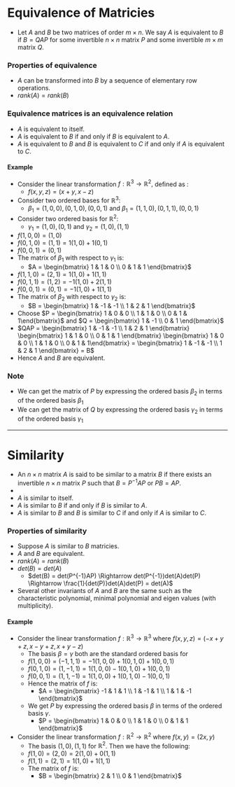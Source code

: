 # Equivalence of Matricies

- Let $A$ and $B$ be two matrices of order $m \times n$. We say $A$ is equivalent to $B$ if $B = QAP$ for some invertible $n \times n$ matrix $P$ and some invertible $m \times m$ matrix $Q$.

### Properties of equivalence

- $A$ can be transformed into $B$ by a sequence of elementary row operations.
- $rank(A) = rank(B)$

### Equivalence matrices is an equivalence relation

- $A$ is equivalent to itself.
- $A$ is equivalent to $B$ if and only if $B$ is equivalent to $A$.
- $A$ is equivalent to $B$ and $B$ is equivalent to $C$ if and only if $A$ is equivalent to $C$.

#### Example

- Consider the linear transformation $f : \mathbb{R}^3 \rightarrow \mathbb{R}^2,$ defined as :
  - $f(x,y,z) = (x + y, x - z)$
- Consider two ordered bases for $\mathbb{R}^3$:
  - $\beta_1 = (1,0,0), (0,1,0),(0,0,1)$ and $\beta_1 = (1,1,0), (0,1,1),(0,0,1)$
- Consider two ordered basis for $\mathbb{R}^2$:
  - $\gamma_1 = (1,0), (0,1)$ and $\gamma_2 = (1,0), (1,1)$
- $f(1,0,0) = (1,0)$
- $f(0,1,0) = (1,1) = 1(1,0) + 1(0,1)$
- $f(0,0,1) = (0,1)$
- The matrix of $\beta_1$ with respect to $\gamma_1$ is:
  - $A = \begin{bmatrix} 1 & 1 & 0 \\ 0 & 1 & 1 \end{bmatrix}$
- $f(1,1,0) = (2,1) = 1(1,0) + 1(1,1)$
- $f(0,1,1) = (1,2) = -1(1,0) + 2(1,1)$
- $f(0,0,1) = (0,1) = -1(1,0) + 1(1,1)$
- The matrix of $\beta_2$ with respect to $\gamma_2$ is:
  - $B = \begin{bmatrix} 1 & -1 & -1 \\ 1 & 2 & 1 \end{bmatrix}$
- Choose $P = \begin{bmatrix} 1 & 0 & 0 \\ 1 & 1 & 0 \\ 0 & 1 & 1\end{bmatrix}$ and $Q = \begin{bmatrix} 1 & -1 \\ 0 & 1 \end{bmatrix}$
- $QAP = \begin{bmatrix} 1 & -1 & -1 \\ 1 & 2 & 1 \end{bmatrix} \begin{bmatrix} 1 & 1 & 0 \\ 0 & 1 & 1 \end{bmatrix} \begin{bmatrix} 1 & 0 & 0 \\ 1 & 1 & 0 \\ 0 & 1 & 1\end{bmatrix}  = \begin{bmatrix} 1 & -1 & -1 \\ 1 & 2 & 1 \end{bmatrix} = B$
- Hence $A$ and $B$ are equivalent.

### Note

- We can get the matrix of $P$ by expressing the ordered basis $\beta_2$ in terms of the ordered basis $\beta_1$
- We can get the matrix of $Q$ by expressing the ordered basis $\gamma_2$ in terms of the ordered basis $\gamma_1$

---

# Similarity

- An $n \times n$ matrix $A$ is said to be similar to a matrix $B$ if there exists an invertible $n \times n$ matrix $P$ such that $B = P^{-1}AP \text{ or } PB = AP$.
-
- $A$ is similar to itself.
- $A$ is similar to $B$ if and only if $B$ is similar to $A$.
- $A$ is similar to $B$ and $B$ is similar to $C$ if and only if $A$ is similar to $C$.

### Properties of similarity

- Suppose $A$ is similar to $B$ matricies.
- $A$ and $B$ are equivalent.
- $rank(A) = rank(B)$
- $det(B) = det(A)$
  - $det(B) = det(P^{-1}AP) \Rightarrow det(P^{-1})det(A)det(P) \Rightarrow  \frac{1}{det(P)}det(A)det(P) = det(A)$
- Several other invariants of $A$ and $B$ are the same such as the characteristic polynomial, minimal polynomial and eigen values (with multiplicity).

#### Example

- Consider the linear transformation $f : \mathbb{R}^3 \rightarrow \mathbb{R}^3 \text{ where } f(x,y,z) = (-x+y+z,x-y+z,x+y-z)$
  - The basis $\beta = \gamma$ both are the standard ordered basis for
  - $f(1,0,0) = (-1,1,1) = -1(1,0,0) + 1(0,1,0) + 1(0,0,1)$
  - $f(0,1,0) = (1,-1,1) = 1(1,0,0) - 1(0,1,0) + 1(0,0,1)$
  - $f(0,0,1) = (1,1,-1) = 1(1,0,0) + 1(0,1,0) - 1(0,0,1)$
  - Hence the matrix of $f$ is:
    - $A = \begin{bmatrix} -1 & 1 & 1 \\ 1 & -1 & 1 \\ 1 & 1 & -1 \end{bmatrix}$
  - We get $P$ by expressing the ordered basis $\beta$ in terms of the ordered basis $\gamma$.
    - $P = \begin{bmatrix} 1 & 0 & 0 \\ 1 & 1 & 0 \\ 0 & 1 & 1 \end{bmatrix}$
- Consider the linear transformation $f : \mathbb{R}^2 \rightarrow \mathbb{R}^2 \text{ where } f(x,y) = (2x,y)$
  - The basis $(1,0), (1,1)$ for $\mathbb{R}^2$. Then we have the following:
  - $f(1,0) = (2,0) = 2(1,0) + 0(1,1)$
  - $f(1,1)= (2,1) = 1(1,0) + 1(1,1)$
  - The matrix of $f$ is:
    - $B = \begin{bmatrix} 2 & 1 \\ 0 & 1 \end{bmatrix}$